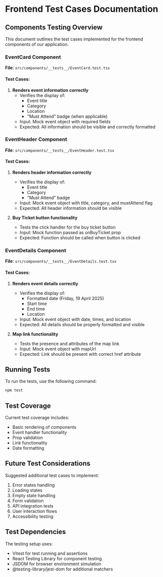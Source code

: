 
# Frontend Test Cases Documentation

## Components Testing Overview

This document outlines the test cases implemented for the frontend components of our application.

### EventCard Component
**File**: `src/components/__tests__/EventCard.test.tsx`

#### Test Cases:
1. **Renders event information correctly**
   - Verifies the display of:
     - Event title
     - Category
     - Location
     - "Must Attend" badge (when applicable)
   - Input: Mock event object with required fields
   - Expected: All information should be visible and correctly formatted

### EventHeader Component
**File**: `src/components/__tests__/EventHeader.test.tsx`

#### Test Cases:
1. **Renders header information correctly**
   - Verifies the display of:
     - Event title
     - Category
     - "Must Attend" badge
   - Input: Mock event object with title, category, and mustAttend flag
   - Expected: All header information should be visible

2. **Buy Ticket button functionality**
   - Tests the click handler for the buy ticket button
   - Input: Mock function passed as onBuyTicket prop
   - Expected: Function should be called when button is clicked

### EventDetails Component
**File**: `src/components/__tests__/EventDetails.test.tsx`

#### Test Cases:
1. **Renders event details correctly**
   - Verifies the display of:
     - Formatted date (Friday, 19 April 2025)
     - Start time
     - End time
     - Location
   - Input: Mock event object with date, times, and location
   - Expected: All details should be properly formatted and visible

2. **Map link functionality**
   - Tests the presence and attributes of the map link
   - Input: Mock event object with mapUrl
   - Expected: Link should be present with correct href attribute

## Running Tests

To run the tests, use the following command:
```bash
npm test
```

## Test Coverage

Current test coverage includes:
- Basic rendering of components
- Event handler functionality
- Prop validation
- Link functionality
- Date formatting

## Future Test Considerations

Suggested additional test cases to implement:
1. Error states handling
2. Loading states
3. Empty state handling
4. Form validation
5. API integration tests
6. User interaction flows
7. Accessibility testing

## Test Dependencies

The testing setup uses:
- Vitest for test running and assertions
- React Testing Library for component testing
- JSDOM for browser environment simulation
- @testing-library/jest-dom for additional matchers

